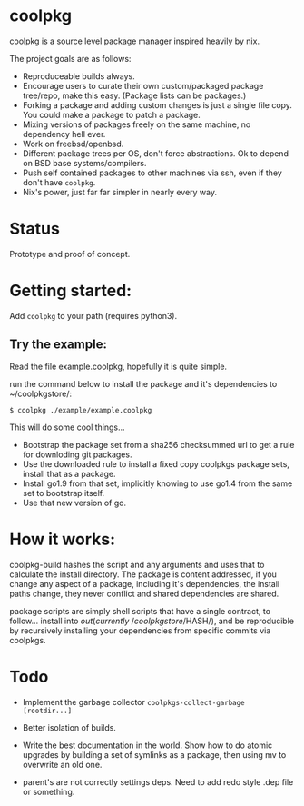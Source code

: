 # coolpkg

coolpkg is a source level package manager inspired heavily by nix.

The project goals are as follows:

- Reproduceable builds always.
- Encourage users to curate their own custom/packaged package tree/repo, make this easy. (Package lists can be packages.)
- Forking a package and adding custom changes is just a single file copy.
  You could make a package to patch a package.
- Mixing versions of packages freely on the same machine, no dependency hell ever.
- Work on freebsd/openbsd.
- Different package trees per OS, don't force abstractions. Ok to depend on BSD
  base systems/compilers.
- Push self contained packages to other machines via ssh, even if they don't have ``coolpkg``.
- Nix's power, just far far simpler in nearly every way.


# Status

Prototype and proof of concept.

# Getting started:

Add ```coolpkg``` to your path (requires python3).

## Try the example:

Read the file example.coolpkg, hopefully it is quite simple.

run the command below to install the package and it's dependencies to ~/coolpkgstore/:

```$ coolpkg ./example/example.coolpkg```

This will do some cool things...

- Bootstrap the package set from a sha256 checksummed url to get a rule for downloding git packages.
- Use the downloaded rule to install a fixed copy coolpkgs package sets, install that as a package.
- Install go1.9 from that set, implicitly knowing to use go1.4 from the same set to bootstrap itself.
- Use that new version of go.

# How it works:

coolpkg-build hashes the script and any arguments and uses that to calculate the install
directory. The package is content addressed, if you change any aspect of a package,
including it's dependencies, the install paths change, they never conflict and shared
dependencies are shared.

package scripts are simply shell scripts that have a single contract, to follow...
install into $out (currently ~/coolpkgstore/$HASH/), and be reproducible by recursively
installing your dependencies from specific commits via coolpkgs.


# Todo

- Implement the garbage collector  ```coolpkgs-collect-garbage [rootdir...]```
- Better isolation of builds.
- Write the best documentation in the world. Show how to do atomic upgrades
  by building a set of symlinks as a package, then using mv to overwrite an old one.

- parent's are not correctly settings deps. Need to add redo style .dep file or something.